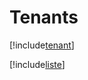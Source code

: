 # Tenants

[!include[tenant](tenants.tenant.autogen.md)]

[!include[liste](tenants.liste.autogen.md)]

















































































































































